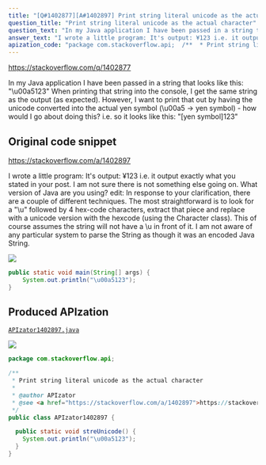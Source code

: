 ```yaml
---
title: "[Q#1402877][A#1402897] Print string literal unicode as the actual character"
question_title: "Print string literal unicode as the actual character"
question_text: "In my Java application I have been passed in a string that looks like this: \"\\u00a5123\" When printing that string into the console, I get the same string as the output (as expected). However, I want to print that out by having the unicode converted into the actual yen symbol (\\u00a5 -> yen symbol) - how would I go about doing this? i.e. so it looks like this: \"[yen symbol]123\""
answer_text: "I wrote a little program: It's output: ¥123 i.e. it output exactly what you stated in your post.  I am not sure there is not something else going on.   What version of Java are you using? edit: In response to your clarification, there are a couple of different techniques.  The most straightforward is to look for a \"\\u\" followed by 4 hex-code characters, extract that piece and replace with a unicode version with the hexcode (using the Character class).  This of course assumes the string will not have a \\u in front of it. I am not aware of any particular system to parse the String as though it was an encoded Java String."
apization_code: "package com.stackoverflow.api;  /**  * Print string literal unicode as the actual character  *  * @author APIzator  * @see <a href=\"https://stackoverflow.com/a/1402897\">https://stackoverflow.com/a/1402897</a>  */ public class APIzator1402897 {    public static void streUnicode() {     System.out.println(\"\\u00a5123\");   } }"
---
```


https://stackoverflow.com/q/1402877

In my Java application I have been passed in a string that looks like this:
&quot;\u00a5123&quot;
When printing that string into the console, I get the same string as the output (as expected).
However, I want to print that out by having the unicode converted into the actual yen symbol (\u00a5 -&gt; yen symbol) - how would I go about doing this?
i.e. so it looks like this: &quot;[yen symbol]123&quot;



## Original code snippet

https://stackoverflow.com/a/1402897

I wrote a little program:
It&#x27;s output:
¥123
i.e. it output exactly what you stated in your post.  I am not sure there is not something else going on.   What version of Java are you using?
edit:
In response to your clarification, there are a couple of different techniques.  The most straightforward is to look for a &quot;\u&quot; followed by 4 hex-code characters, extract that piece and replace with a unicode version with the hexcode (using the Character class).  This of course assumes the string will not have a \u in front of it.
I am not aware of any particular system to parse the String as though it was an encoded Java String.

<div class="code-logo"><img src="/stackoverflow.png" /></div>

```java
public static void main(String[] args) {
    System.out.println("\u00a5123");
}
```

## Produced APIzation

[`APIzator1402897.java`](https://github.com/pasqualesalza/apization/raw/main/data/search/APIzator1402897.java)

<div class="code-logo"><img src="/apizator.png" /></div>

```java
package com.stackoverflow.api;

/**
 * Print string literal unicode as the actual character
 *
 * @author APIzator
 * @see <a href="https://stackoverflow.com/a/1402897">https://stackoverflow.com/a/1402897</a>
 */
public class APIzator1402897 {

  public static void streUnicode() {
    System.out.println("\u00a5123");
  }
}

```